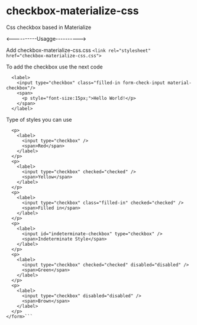 # checkbox-materialize-css
Css checkbox based in Materialize

<----------Usagge---------->

Add checkbox-materialize-css.css
```<link rel="stylesheet" href="checkbox-materialize-css.css">```


To add the checkbox use the next code

```
  <label>
    <input type="checkbox" class="filled-in form-check-input material-checkbox"/>
    <span>
      <p style="font-size:15px;">Hello World!</p>
    </span>
  </label>
```

Type of styles you can use

  ```<form action="#">
    <p>
      <label>
        <input type="checkbox" />
        <span>Red</span>
      </label>
    </p>
    <p>
      <label>
        <input type="checkbox" checked="checked" />
        <span>Yellow</span>
      </label>
    </p>
    <p>
      <label>
        <input type="checkbox" class="filled-in" checked="checked" />
        <span>Filled in</span>
      </label>
    </p>
    <p>
      <label>
        <input id="indeterminate-checkbox" type="checkbox" />
        <span>Indeterminate Style</span>
      </label>
    </p>
    <p>
      <label>
        <input type="checkbox" checked="checked" disabled="disabled" />
        <span>Green</span>
      </label>
    </p>
    <p>
      <label>
        <input type="checkbox" disabled="disabled" />
        <span>Brown</span>
      </label>
    </p>
  </form>```
